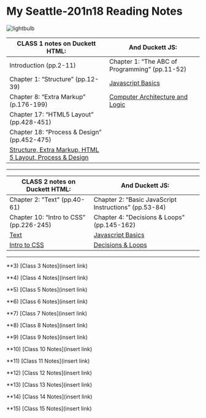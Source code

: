 # My Seattle-201n18 Reading Notes
  
  ![lightbulb](https://user-images.githubusercontent.com/61428656/75473987-fe78c100-594a-11ea-99e6-8322e6af80aa.jpg)
 

 | CLASS 1 **notes on Duckett HTML:**        |   **And Duckett JS:** |
 | -------------------------------------------- | ----------------------------------------------------------------------------------- |
 |  Introduction (pp.2-11)                      |    Chapter 1: “The ABC of Programming” (pp.11-52)                                 |
 |  Chapter 1: “Structure” (pp.12-39)           |      [Javascript Basics](javascript.md)  |
 |  Chapter 8: “Extra Markup” (p.176-199)       |   [Computer Architecture and Logic](how-computers-work.md)  |
 |  Chapter 17: “HTML5 Layout” (pp.428-451)     |
 |  Chapter 18: “Process & Design” (pp.452-475) |
 |   [Structure, Extra Markup, HTML 5 Layout, Process & Design](html-notes.md)|
    
___________________________________
    
    
  | CLASS 2 **notes on Duckett HTML:**        |   **And Duckett JS:** |
 | -------------------------------------------- | ----------------------------------------------------------------------------------- |
 |  Chapter 2: "Text" (pp.40-61)                |    Chapter 2: “Basic JavaScript Instructions” (pp.53-84)                            |
 |  Chapter 10: “Intro to CSS” (pp.226-245)     |    Chapter 4: "Decisions & Loops" (pp.145-162)  |
 |  [Text](text.md)                             |    [Javascript Basics](javascript.md)  |
 |  [Intro to CSS](css-notes.md)                |    [Decisions & Loops](loop-notes.md) |
    
___________________________________
  
  **3) [Class 3 Notes](insert link)
  
  **4) [Class 4 Notes](insert link)
  
  **5) [Class 5 Notes](insert link)
  
  **6) [Class 6 Notes](insert link)
  
  **7) [Class 7 Notes](insert link)
  
  **8) [Class 8 Notes](insert link)
  
  **9) [Class 9 Notes](insert link)
  
  **10) [Class 10 Notes](insert link)
  
  **11) [Class 11 Notes](insert link)
  
  **12) [Class 12 Notes](insert link)
  
  **13) [Class 13 Notes](insert link)
  
  **14) [Class 14 Notes](insert link)
  
  **15) [Class 15 Notes](insert link)
  
